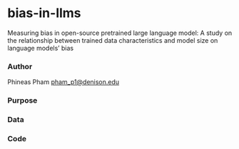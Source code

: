 # bias-in-llms
Measuring bias in open-source pretrained large language model: A study on the relationship between trained data characteristics and model size on language models’ bias 

### Author
Phineas Pham
pham_p1@denison.edu

### Purpose


### Data



### Code
